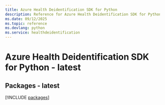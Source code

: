 ```yaml
---
title: Azure Health Deidentification SDK for Python
description: Reference for Azure Health Deidentification SDK for Python
ms.date: 09/12/2025
ms.topic: reference
ms.devlang: python
ms.service: healthdeidentification
---
```

# Azure Health Deidentification SDK for Python - latest
## Packages - latest
[!INCLUDE [packages](health-deidentification-index.md)]